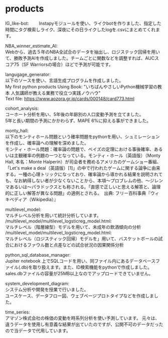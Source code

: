 # products

IG_like-bot:　　
Instapyモジュールを使い、ライクbotを作りました、指定した時間にタグ検索しライク、深夜にその日ライクしたlogを.csvにまとめてくれます。


NBA_winner_estimate_AI:  
Webから、過去５年のNBA全試合のデータを抽出し、ロジステック回帰を用いて、勝敗予測AIを作成しました。チームごとに関数などを調整すれば、AUCスコア75（SF Warriorsの場合）ほどで予測が可能です。

langugage_generator:   
以下のソースを使い、言語生成プログラムを作成しました。  
My first python products Using Book: "いちばんやさしいPython機械学習の教本 人気講師が教える業務で役立つ実践ノウハウ"   
Text file: https://www.aozora.gr.jp/cards/000148/card773.html

cohort_analysis:  
コーホート分析を用い、5年後の年齢別の人口変動予測を立てました。  
5年と長い期間の予測にかかわらず、MAPE 6%に抑える事ができました。  

monty_hall:  
以下のモンティホール問題という確率問題をpythonを用い、シュミレーションを作成し、確率論への理解を深めました。  
モンティ・ホール問題：確率論の問題で、ベイズの定理における事後確率、あるいは主観確率の例題の一つとなっている。モンティ・ホール（英語版）（Monty Hall, 本名：Monte Halperin）が司会者を務めるアメリカのゲームショー番組、「Let's make a deal（英語版）[1]」の中で行われたゲームに関する論争に由来する。一種の心理トリックになっており、確率論から導かれる結果を説明されても、なお納得しない者が少なくないことから、本項～プロブレムの他、～ジレンマあるいは～パラドックスとも称される。「直感で正しいと思える解答と、論理的に正しい解答が異なる問題」の適例とされる。　出典: フリー百科事典『ウィキペディア（Wikipedia）』

multilevel_model:  
マルチレベル分析を用いて統計分析しています。  
/multilevel_model/multilevel_logsticreg_model.html:   
マルチレベル（階層線型）モデルを用いて、未成年の飲酒傾向の分析   
/multilevel_model/multilevel_logsticreg_model.html:    
マルチレベル（ロジスティック回帰）モデルを」用いて、バスケットボールの試合におけるファウル数と点差などの試合状況の因果関係分析  

python_sql_database_manager:  
Jupiter notebook 上でSQLコードを用い、同ファイル内にあるデータベースファイル(.db)を取り扱えます。また、ID検索機能をpythonで作成しました。sales.dbファイルの容量が25MB以上なのでアップロードできていません。

system_development_diagram:  
システム分析や開発を授業で行いました。  
ユースケース、データフロー図、ウェブページプロトタイプなどを作成しました。


time_series:  
アマゾン株式会社の株価の変動を時系列分析を使い予測しています。 
元々は、違うデータを使用し有意義な結果が出ていたのですが、公開不可のデータだったので当データで代用しています。  
